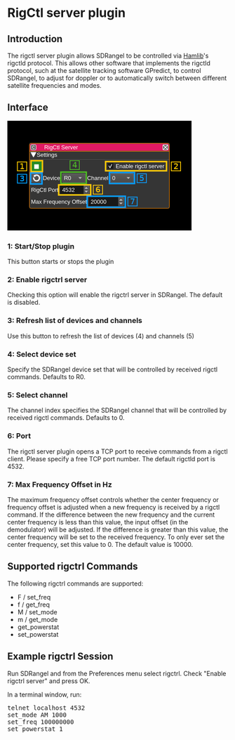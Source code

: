<h1>RigCtl server plugin</h1>

<h2>Introduction</h2>

The rigctl server plugin allows SDRangel to be controlled via [Hamlib](http://hamlib.sourceforge.net/manuals/hamlib.html)'s rigctld protocol. This allows other software that implements the rigctld protocol, such at the satellite tracking software GPredict, to control SDRangel, to adjust for doppler or to automatically switch between different satellite frequencies and modes.

<h2>Interface</h2>

![File source channel plugin GUI](../../../doc/img/RigCtlServer_plugin.png)

<h3>1: Start/Stop plugin</h3>

This button starts or stops the plugin

<h3>2: Enable rigctrl server</h3>

Checking this option will enable the rigctrl server in SDRangel. The default is disabled.

<h3>3: Refresh list of devices and channels</h3>

Use this button to refresh the list of devices (4) and channels (5)

<h3>4: Select device set</h3>

Specify the SDRangel device set that will be controlled by received rigctl commands. Defaults to R0.

<h3>5: Select channel</h3>

The channel index specifies the SDRangel channel that will be controlled by received rigctl commands. Defaults to 0.

<h3>6: Port</h3>

The rigctl server plugin opens a TCP port to receive commands from a rigctl client. Please specify a free TCP port number. The default rigctld port is 4532.

<h3>7: Max Frequency Offset in Hz</h3>

The maximum frequency offset controls whether the center frequency or frequency offset is adjusted when a new frequency is received by a rigctl command.
If the difference between the new frequency and the current center frequency is less than this value, the input offset (in the demodulator) will be adjusted.
If the difference is greater than this value, the center frequency will be set to the received frequency.
To only ever set the center frequency, set this value to 0. The default value is 10000.

<h2>Supported rigctrl Commands</h2>

The following rigctrl commands are supported:

<ul>
<li>F / set_freq
<li>f / get_freq
<li>M / set_mode
<li>m / get_mode
<li>get_powerstat
<li>set_powerstat
</ul>

<h2>Example rigctrl Session</h2>

Run SDRangel and from the Preferences menu select rigctrl. Check "Enable rigctrl server" and press OK.

In a terminal window, run:

<pre>
telnet localhost 4532
set_mode AM 1000
set_freq 100000000
set_powerstat 1
</pre>
